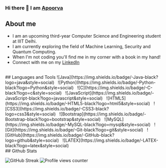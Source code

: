 ### Hi there 👋 I am [Apoorva](https://github.com/apoorva-aa)

<!--
**apoorva-aa/apoorva-aa** is a ✨ _special_ ✨ repository because its `README.md` (this file) appears on your GitHub profile.
-->
## About me
  - I am an upcoming third-year Computer Science and Engineering student at IIIT Delhi.
  - I am currently exploring the field of Machine Learning, Security and Quantum Computing.
  - When I'm not coding you'll find me in my corner with a book in my hand!
  - Connect with me on my [LinkedIn](https://www.linkedin.com/in/apoorva-arya02/)
  <br>
 ## Languages and Tools
 ![Java](https://img.shields.io/badge/-Java-black?logo=java&style=social)&nbsp;&nbsp;
 ![Python](https://img.shields.io/badge/-Python-black?logo=Python&style=social)&nbsp;&nbsp;
 ![C](https://img.shields.io/badge/-C-black?logo=c&style=social)&nbsp;&nbsp;
 ![JavaScript](https://img.shields.io/badge/-JavaScript-black?logo=javascript&style=social)&nbsp;&nbsp;
 ![HTML5](https://img.shields.io/badge/-HTML5-black?logo=html5&style=social)&nbsp;&nbsp;
 ![CSS3](https://img.shields.io/badge/-CSS3-black?logo=css3&style=social)&nbsp;&nbsp;
 ![Bootstrap](https://img.shields.io/badge/-Bootstrap-black?logo=bootstrap&style=social)&nbsp;&nbsp;
 ![MySQL](https://img.shields.io/badge/-MySQL-black?logo=mysql&style=social)&nbsp;&nbsp;
 ![Git](https://img.shields.io/badge/-Git-black?logo=git&style=social)&nbsp;&nbsp;
 ![GitHub](https://img.shields.io/badge/-GitHub-black?logo=github&style=social)&nbsp;&nbsp;
 ![LATEX](https://img.shields.io/badge/-LATEX-black?logo=latex&style=social)&nbsp;&nbsp;
 <br>
 ## Github Stats  
 
![GitHub Streak](http://github-readme-streak-stats.herokuapp.com?user=apoorva-aa&theme=react&date_format=M%20j%5B%2C%20Y%5D)
![Profile views counter](https://komarev.com/ghpvc/?username=apoorva-aa&&style=flat-square)  
 
  
